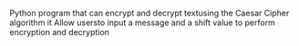 Python program that can encrypt and decrypt textusing the Caesar Cipher algorithm it Allow usersto input a message and a shift value to perform encryption and decryption
